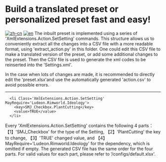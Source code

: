 # Build a translated preset or personalized preset fast and easy!
[![zh-cn](https://img.shields.io/badge/lang-en-red.svg)](https://github.com/uranv/Some-More-Jobs-CHS/blob/main/actions/readme.md)
[![en](https://img.shields.io/badge/lang-en-red.svg)](https://github.com/uranv/Some-More-Jobs-CHS/blob/main/actions/readme.en.md)
The inbuilt preset is implemented using a series of 'XmlExtensions.Action.SetSetting' commands. This structure allows us to conveniently extract all the changes into a CSV file with a more readable format, using 'extract_action.py' in this folder. One could edit this CSV file to make a translated version of the preset, or add some additional changes to the preset. Then the CSV file is used to generate the xml codes to be reinserted into the 'Settings.xml'.

In the case when lots of changes are made, it is recommended to directly edit the 'preset.xlsx'and use the automatically generated 'action.csv' to avoid possible errors.

---
```
  <li Class='XmlExtensions.Action.SetSetting' MayRequire='Ludeon.Rimworld.Ideology'>
    <key>SMJ_Checkbox.PlantCutting</key>
    <value>TRUE</value>
  </li>
```
Every 'XmlExtensions.Action.SetSetting' contains the following 4 parts：【1】'SMJ_Checkbox' for the type of the Setting, 【2】'PlantCutting' the key to change, 【3】'TRUE' changed value, and 【4】MayRequire='Ludeon.Rimworld.Ideology' for the dependency, which is omitted if empty. The generated CSV file has the same order for the four parts. For valid values for each part, please refer to ‘/configs/default.xlsx'.
